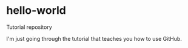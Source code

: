 # hello-world
Tutorial repository

I'm just going through the tutorial that teaches you how to use GitHub.
